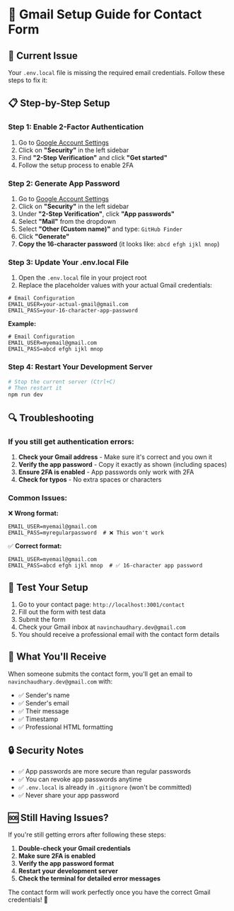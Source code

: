 # 🔧 Gmail Setup Guide for Contact Form

## 🚨 **Current Issue**
Your `.env.local` file is missing the required email credentials. Follow these steps to fix it:

## 📋 **Step-by-Step Setup**

### **Step 1: Enable 2-Factor Authentication**
1. Go to [Google Account Settings](https://myaccount.google.com/)
2. Click on **"Security"** in the left sidebar
3. Find **"2-Step Verification"** and click **"Get started"**
4. Follow the setup process to enable 2FA

### **Step 2: Generate App Password**
1. Go to [Google Account Settings](https://myaccount.google.com/)
2. Click on **"Security"** in the left sidebar
3. Under **"2-Step Verification"**, click **"App passwords"**
4. Select **"Mail"** from the dropdown
5. Select **"Other (Custom name)"** and type: `GitHub Finder`
6. Click **"Generate"**
7. **Copy the 16-character password** (it looks like: `abcd efgh ijkl mnop`)

### **Step 3: Update Your .env.local File**
1. Open the `.env.local` file in your project root
2. Replace the placeholder values with your actual Gmail credentials:

```env
# Email Configuration
EMAIL_USER=your-actual-gmail@gmail.com
EMAIL_PASS=your-16-character-app-password
```

**Example:**
```env
# Email Configuration
EMAIL_USER=myemail@gmail.com
EMAIL_PASS=abcd efgh ijkl mnop
```

### **Step 4: Restart Your Development Server**
```bash
# Stop the current server (Ctrl+C)
# Then restart it
npm run dev
```

## 🔍 **Troubleshooting**

### **If you still get authentication errors:**

1. **Check your Gmail address** - Make sure it's correct and you own it
2. **Verify the app password** - Copy it exactly as shown (including spaces)
3. **Ensure 2FA is enabled** - App passwords only work with 2FA
4. **Check for typos** - No extra spaces or characters

### **Common Issues:**

❌ **Wrong format:**
```env
EMAIL_USER=myemail@gmail.com
EMAIL_PASS=myregularpassword  # ❌ This won't work
```

✅ **Correct format:**
```env
EMAIL_USER=myemail@gmail.com
EMAIL_PASS=abcd efgh ijkl mnop  # ✅ 16-character app password
```

## 🧪 **Test Your Setup**

1. Go to your contact page: `http://localhost:3001/contact`
2. Fill out the form with test data
3. Submit the form
4. Check your Gmail inbox at `navinchaudhary.dev@gmail.com`
5. You should receive a professional email with the contact form details

## 📧 **What You'll Receive**

When someone submits the contact form, you'll get an email to `navinchaudhary.dev@gmail.com` with:
- ✅ Sender's name
- ✅ Sender's email
- ✅ Their message
- ✅ Timestamp
- ✅ Professional HTML formatting

## 🔒 **Security Notes**

- ✅ App passwords are more secure than regular passwords
- ✅ You can revoke app passwords anytime
- ✅ `.env.local` is already in `.gitignore` (won't be committed)
- ✅ Never share your app password

## 🆘 **Still Having Issues?**

If you're still getting errors after following these steps:

1. **Double-check your Gmail credentials**
2. **Make sure 2FA is enabled**
3. **Verify the app password format**
4. **Restart your development server**
5. **Check the terminal for detailed error messages**

The contact form will work perfectly once you have the correct Gmail credentials! 🚀
